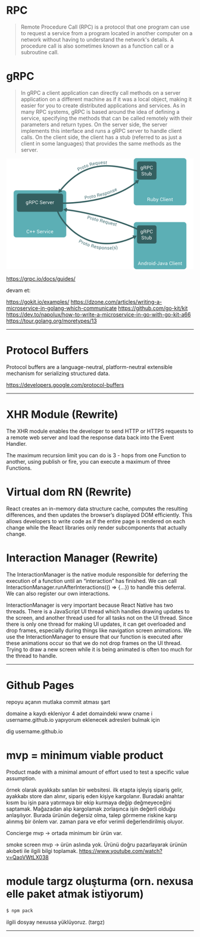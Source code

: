 # RPC

> Remote Procedure Call (RPC) is a protocol that one program can use to request a service from a program located in another computer on a network without having to understand the network's details. A procedure call is also sometimes known as a function call or a subroutine call.

# gRPC

> In gRPC a client application can directly call methods on a server application on a different machine as if it was a local object, making it easier for you to create distributed applications and services. As in many RPC systems, gRPC is based around the idea of defining a service, specifying the methods that can be called remotely with their parameters and return types. On the server side, the server implements this interface and runs a gRPC server to handle client calls. On the client side, the client has a stub (referred to as just a client in some languages) that provides the same methods as the server.

![alt text](./img/grpc.svg "refreshscope")

https://grpc.io/docs/guides/




devam et:

https://gokit.io/examples/
https://dzone.com/articles/writing-a-microservice-in-golang-which-communicate
https://github.com/go-kit/kit
https://dev.to/napolux/how-to-write-a-microservice-in-go-with-go-kit-a66
https://tour.golang.org/moretypes/13




----------

# Protocol Buffers


Protocol buffers are a language-neutral, platform-neutral extensible mechanism for serializing structured data.


https://developers.google.com/protocol-buffers


----


# XHR Module (Rewrite)

The XHR module enables the developer to send HTTP or HTTPS requests to a remote web server and load the response data back into the Event Handler. 

The maximum recursion limit you can do is 3 - hops from one Function to another, using publish or fire, you can execute a maximum of three Functions.

# Virtual dom RN (Rewrite)

React creates an in-memory data structure cache, computes the resulting differences, and then updates the browser’s displayed DOM efficiently. This allows developers to write code as if the entire page is rendered on each change while the React libraries only render subcomponents that actually change.

# Interaction Manager  (Rewrite)

The InteractionManager is the native module responsible for deferring the execution of a function until an “interaction” has finished. We can call InteractionManager.runAfterInteractions(() => {...}) to handle this deferral. We can also register our own interactions.

InteractionManager is very important because React Native has two threads. There is a JavaScript UI thread which handles drawing updates to the screen, and another thread used for all tasks not on the UI thread. Since there is only one thread for making UI updates, it can get overloaded and drop frames, especially during things like navigation screen animations. We use the InteractionManager to ensure that our function is executed after these animations occur so that we do not drop frames on the UI thread. Trying to draw a new screen while it is being animated is often too much for the thread to handle.

---

# Github Pages

repoyu açanın mutlaka commit atması şart

domaine a kaydı ekleniyor 4 adet
domaindeki www cname i username.github.io yapıyorum
eklenecek adresleri bulmak için

dig username.github.io

# mvp = minimum viable product

Product made with a minimal amount of effort used to test a specific value assumption.


örnek olarak ayakkabı satılan bir websitesi. ilk etapta işleyiş 
sipariş gelir, ayakkabı store dan alınır, sipariş eden kişiye kargolanır. Buradaki anahtar kısım bu işin para yatırmaya bir ekip kurmaya değip değmeyeceğini saptamak. Mağazadan alıp kargolamak zorlaşınca işin değerli olduğu anlaşılıyor. Burada ürünün değersiz olma, talep görmeme riskine karşı alınmış bir önlem var. zaman para ve efor verimli değerlendirilmiş oluyor.

Concierge mvp -> ortada minimum bir ürün var. 

smoke screen mvp -> ürün aslında yok. Ürünü doğru pazarlayarak ürünün akıbeti ile ilgili bilgi toplamak.
https://www.youtube.com/watch?v=QaoVWtLX038

# module targz oluşturma (orn. nexusa elle paket atmak istiyorum)


```sh
$ npm pack
```

ilgili dosyay nexussa yüklüyoruz. (targz)

----

